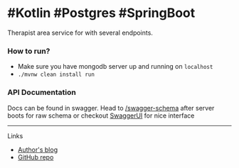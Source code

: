#Kotlin #Postgres #SpringBoot 
=============


Therapist area service for with several endpoints.


### How to run?

* Make sure you have mongodb server up and running on `localhost`
* `./mvnw clean install run`


### API Documentation

Docs can be found in swagger. Head to [/swagger-schema](http://localhost:8082/swagger-schema)
after server boots for raw schema or checkout [SwaggerUI](http://localhost:8082/swagger-ui.html) for nice interface

-------------


Links
* [Author's blog](http://rux.vc)
* [GitHub repo](https://github.com/ruXlab/kotlin-todo-server)

